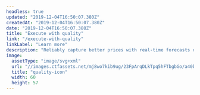 ```yaml
---
headless: true
updated: "2019-12-04T16:50:07.380Z"
createdAt: "2019-12-04T16:50:07.380Z"
date: "2019-12-04T16:50:07.380Z"
title: "Execute with quality"
link: "/execute-with-quality"
linkLabel: "Learn more"
description: "Reliably capture better prices with real-time forecasts of lit and hidden liquidity."
image:
  assetType: "image/svg+xml"
  url: "//images.ctfassets.net/mj8wo7kib9ug/23FpArqDLkTpq5hFTbgbGo/a40ba9e43612d0cf6ac871b5766d8712/quality-icon.svg"
  title: "quality-icon"
  width: 60
  height: 57
---
```

